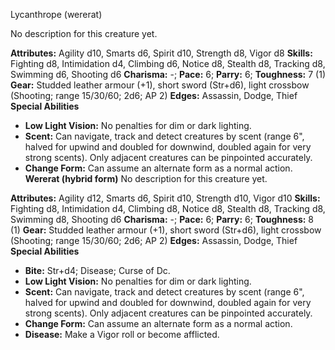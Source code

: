 Lycanthrope (wererat)

No description for this creature yet.

**Attributes:** Agility d10, Smarts d6, Spirit d10, Strength d8, Vigor
d8
**Skills:** Fighting d8, Intimidation d4, Climbing d6, Notice d8,
Stealth d8, Tracking d8, Swimming d6, Shooting d6
**Charisma:** -; **Pace:** 6; **Parry:** 6; **Toughness:** 7 (1)
**Gear:** Studded leather armour (+1), short sword (Str+d6), light
crossbow (Shooting; range 15/30/60; 2d6; AP 2)
**Edges:** Assassin, Dodge, Thief
**Special Abilities**
- **Low Light Vision:** No penalties for dim or dark lighting.
- **Scent:** Can navigate, track and detect creatures by scent (range
6", halved for upwind and doubled for downwind, doubled again for very
strong scents). Only adjacent creatures can be pinpointed accurately.
- **Change Form:** Can assume an alternate form as a normal action.
**Wererat (hybrid form)**
No description for this creature yet.

**Attributes:** Agility d12, Smarts d6, Spirit d10, Strength d10, Vigor
d10
**Skills:** Fighting d8, Intimidation d4, Climbing d8, Notice d8,
Stealth d8, Tracking d8, Swimming d8, Shooting d6
**Charisma:** -; **Pace:** 6; **Parry:** 6; **Toughness:** 8 (1)
**Gear:** Studded leather armour (+1), short sword (Str+d6), light
crossbow (Shooting; range 15/30/60; 2d6; AP 2)
**Edges:** Assassin, Dodge, Thief
**Special Abilities**
- **Bite:** Str+d4; Disease; Curse of Dc.
- **Low Light Vision:** No penalties for dim or dark lighting.
- **Scent:** Can navigate, track and detect creatures by scent (range
6", halved for upwind and doubled for downwind, doubled again for very
strong scents). Only adjacent creatures can be pinpointed accurately.
- **Change Form:** Can assume an alternate form as a normal action.
- **Disease:** Make a Vigor roll or become afflicted.

